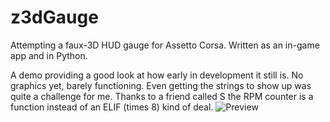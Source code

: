 # z3dGauge
Attempting a faux-3D HUD gauge for Assetto Corsa. Written as an in-game app and in Python.

A demo providing a good look at how early in development it still is. No graphics yet, barely functioning. Even getting the strings to show up was quite a challenge for me. Thanks to a friend called S the RPM counter is a function instead of an ELIF (times 8) kind of deal.
![Preview](https://i.imgur.com/iYkyO1K.png)
